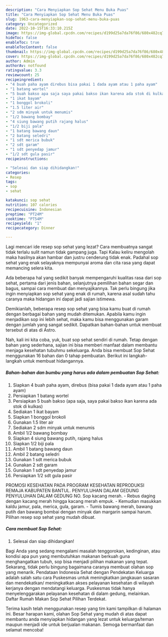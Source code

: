 ```yaml
---
description: "Cara Menyiapkan Sop Sehat Menu Buka Puas"
title: "Cara Menyiapkan Sop Sehat Menu Buka Puas"
slug: 1963-cara-menyiapkan-sop-sehat-menu-buka-puas
category: Uncategorized
date: 2022-10-15T16:33:10.215Z
image: https://img-global.cpcdn.com/recipes/d199d25a7da76f86/680x482cq70/sop-sehat-foto-resep-utama.jpg
hideToc: false
enableToc: true
enableTocContent: false
thumbnail: https://img-global.cpcdn.com/recipes/d199d25a7da76f86/680x482cq70/sop-sehat-foto-resep-utama.jpg
cover: https://img-global.cpcdn.com/recipes/d199d25a7da76f86/680x482cq70/sop-sehat-foto-resep-utama.jpg
author: Admin
authorAv: notfound
ratingvalue: 3.3
reviewcount: 25
recipeingredient:
- "4 buah paha ayam direbus bisa pakai 1 dada ayam atau 1 paha ayam"
- "1 batang wortel"
- "5 buah bakso apa saja saya pakai bakso ikan karena ada stok di kulkas"
- "1 ikat bayam"
- "1 bonggol brokoli"
- "1.5 liter air"
- "2 sdm minyak untuk menumis"
- "1/2 bawang bombay"
- "4 siung bawang putih rajang halus"
- "1/2 biji pala"
- "1 batang bawang daun"
- "2 batang seledri"
- "1 sdt merica bubuk"
- "2 sdt garam"
- "1 sdt penyedap jamur"
- "1/2 sdt gula pasir"
recipeinstructions:

- "Selesai dan siap dihidangkan!"
categories:
- Resep
tags:
- sop
- sehat

katakunci: sop sehat 
nutrition: 107 calories
recipecuisine: Indonesian
preptime: "PT24M"
cooktime: "PT54M"
recipeyield: "1"
recipecategory: Dinner

---
```



Lagi mencari ide resep sop sehat yang lezat? Cara membuatnya sangat tidak terlalu sulit namun tidak gampang juga. Tapi Kalau keliru mengolah maka hasilnya akan hambar dan justru cenderung tidak enak. Padahal sop sehat yang enak selayaknya mempunyai aroma dan cita rasa yang dapat memancing selera kita.


Ada beberapa hal yang sedikit banyak mempengaruhi kualitas rasa dari sop sehat, pertama dari jenis bahan, selanjutnya pemilihan bahan segar dan bagus, sampai cara membuat dan menyajikannya. Tak perlu bingung jika ingin menyiapkan sop sehat yang enak di rumah, karena asal sudah tahu caranya maka hidangan ini dapat jadi sajian istimewa.

Demikianlah, beberapa resep sop sehat yang bisa kamu buat di rumah dengan berbagai bahan yang mudah ditemukan. Apabila kamu ingin menjadikan sop ini lebih sehat, maka kamu bisa menggunakan garam dengan jumlah yang sangat sedikit. Dapatkan bahan-bahan untuk membuat tersebut di atas di Astro.


Nah, kali ini kita coba, yuk, buat sop sehat sendiri di rumah. Tetap dengan bahan yang sederhana, sajian ini bisa memberi manfaat dalam membantu menjaga kesehatan tubuhmu sekeluarga. Anda bisa membuat Sop Sehat menggunakan 16 bahan dan 0 tahap pembuatan. Berikut ini langkah-langkah untuk membuat hidangannya.

<!--inarticleads1-->

##### Bahan-bahan dan bumbu yang harus ada dalam pembuatan Sop Sehat:

1. Siapkan 4 buah paha ayam, direbus (bisa pakai 1 dada ayam atau 1 paha ayam)
1. Persiapkan 1 batang wortel
1. Persiapkan 5 buah bakso (apa saja, saya pakai bakso ikan karena ada stok di kulkas)
1. Sediakan 1 ikat bayam
1. Siapkan 1 bonggol brokoli
1. Gunakan 1.5 liter air
1. Sediakan 2 sdm minyak untuk menumis
1. Ambil 1/2 bawang bombay
1. Siapkan 4 siung bawang putih, rajang halus
1. Siapkan 1/2 biji pala
1. Ambil 1 batang bawang daun
1. Ambil 2 batang seledri
1. Gunakan 1 sdt merica bubuk
1. Gunakan 2 sdt garam
1. Gunakan 1 sdt penyedap jamur
1. Persiapkan 1/2 sdt gula pasir


PROMOSI KESEHATAN PADA PROGRAM KESEHATAN REPRODUKSI REMAJA KABUPATEN BANTUL. PENYULUHAN DALAM GEDUNG PENYULUHAN DALAM GEDUNG NO. Sop kacang merah. - Rebus daging dengan kacang merah hingga kacang merah empuk. - Kemudian masukkan kaldu jamur, pala, merica, gula, garam. - Tumis bawang merah, bawang putih dan bawang bombai dengan minyak dan margarin sampai harum. Pilihan resep sop sehat yang mudah dibuat. 

<!--inarticleads2-->

##### Cara membuat Sop Sehat:


1. Selesai dan siap dihidangkan!

Bagi Anda yang sedang mengalami masalah tenggorokan, kedinginan, atau kondisi apa pun yang membutuhkan makanan berkuah guna menghangatkan tubuh, sop bisa menjadi pilihan makanan yang tepat. Sekarang, tidak perlu bingung bagaimana caranya membuat olahan sop yang menarik. Pendataan Indonesia Sehat dengan Pendekatan Keluarga adalah salah satu cara Puskesmas untuk meningkatkan jangkauan sasaran dan mendekatkan/ meningkatkan akses pelayanan kesehatan di wilayah kerjanya dengan mendatangi keluarga. Puskesmas tidak hanya menyelenggarakan pelayanan kesehatan di dalam gedung, melainkan. Daftar Rumah Makan Sop Sehat Pilihan Terdekat. 

Terima kasih telah menggunakan resep yang tim kami tampilkan di halaman ini. Besar harapan kami, olahan Sop Sehat yang mudah di atas dapat membantu anda menyiapkan hidangan yang lezat untuk keluarga/teman maupun menjadi ide untuk berjualan makanan. Semoga bermanfaat dan selamat mencoba!
